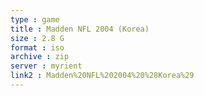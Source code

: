 ```yaml
---
type : game
title : Madden NFL 2004 (Korea)
size : 2.8 G
format : iso
archive : zip
server : myrient
link2 : Madden%20NFL%202004%20%28Korea%29
---
```


